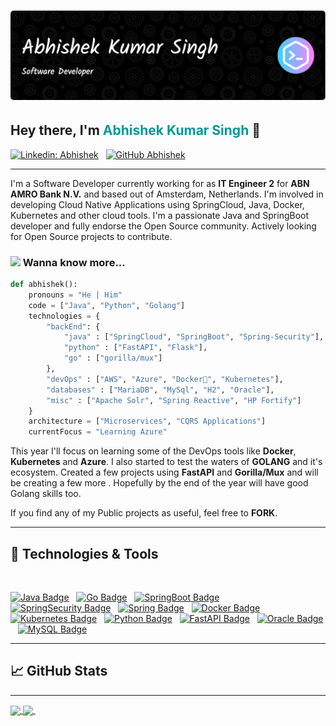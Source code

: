 # ![Abhishek Header](header-image.png)


## Hey there, I'm <span style="font-size:1em;color: #009999">Abhishek Kumar Singh</span> 👋

[![Linkedin: Abhishek](https://img.shields.io/badge/-Abhishek-blue?style=flat-square&logo=Linkedin&logoColor=white&link=https://www.linkedin.com/in/er-abhishek-kumar-singh/)](www.linkedin.com/in/er-abhishek-kumar-singh)&nbsp;&nbsp;
[![GitHub Abhishek](https://img.shields.io/github/followers/erabhisheksingh?label=follow&style=social)](https://github.com/erabhisheksingh/)

---

I'm a Software Developer currently working for as **IT Engineer 2** for **ABN AMRO Bank N.V.** and based out of Amsterdam, Netherlands. I'm involved in developing Cloud Native Applications using SpringCloud, Java, Docker, Kubernetes and other cloud tools. I'm a passionate Java and SpringBoot developer and fully endorse the Open Source community. Actively looking for Open Source projects to contribute.

### <img src="https://media.giphy.com/media/42tS2cfBtj8Y/giphy.gif" width="50"> Wanna know more...  

```python
def abhishek():
    pronouns = "He | Him"
    code = ["Java", "Python", "Golang"]
    technologies = {
        "backEnd": {
            "java" : ["SpringCloud", "SpringBoot", "Spring-Security"],
            "python" : ["FastAPI", "Flask"],
            "go" : ["gorilla/mux"]
        },
        "devOps" : ["AWS", "Azure", "Docker🐳", "Kubernetes"],
        "databases" : ["MariaDB", "MySql", "H2", "Oracle"],
        "misc" : ["Apache Solr", "Spring Reactive", "HP Fortify"]
    }
    architecture = ["Microservices", "CQRS Applications"]
    currentFocus = "Learning Azure"
```

This year I'll focus on learning some of the DevOps tools like **Docker**, **Kubernetes** and **Azure**. I also started to test the waters of **GOLANG** and it's ecosystem. Created a few projects using **FastAPI** and **Gorilla/Mux** and will be creating a few more . Hopefully by the end of the year will have good Golang skills too.

If you find any of my Public projects as useful, feel free to **FORK**.

---
## 🔧 Technologies & Tools
</br>
<p  align='left'>
<a href="https://github.com/erabhisheksingh/"><img src="https://img.shields.io/badge/-Java-white?logo=java&logoColor=purple&style=flat-square" alt="Java Badge"/></a>&nbsp;&nbsp;
<a href="https://github.com/erabhisheksingh/"><img src="https://img.shields.io/badge/-Go-white?logo=go&logoColor=purple&style=flat-square" alt="Go Badge"/></a>&nbsp;&nbsp;
<a href="https://github.com/erabhisheksingh/"><img src="https://img.shields.io/badge/-SpringBoot-green?logo=springboot&logoColor=white&style=flat-square" alt="SpringBoot Badge"/></a>&nbsp;&nbsp;
<a href="https://github.com/erabhisheksingh/"><img src="https://img.shields.io/badge/-SpringSecurity-green?logo=spring-security&logoColor=white&style=flat-square" alt="SpringSecurity Badge"/></a>&nbsp;&nbsp;
<a href="https://github.com/erabhisheksingh/"><img src="https://img.shields.io/badge/-Spring-green?logo=spring&logoColor=white&style=flat-square" alt="Spring Badge"/></a>&nbsp;&nbsp;
<a href="https://github.com/erabhisheksingh/"><img src="https://img.shields.io/badge/-Docker-white?logo=docker&logoColor=blue&style=flat-square" alt="Docker Badge"/></a>&nbsp;&nbsp;
<a href="https://github.com/erabhisheksingh/"><img src="https://img.shields.io/badge/-Kubernetes-white?logo=kubernetes&logoColor=blue&style=flat-square" alt="Kubernetes Badge"/></a>&nbsp;&nbsp;
<a href="https://github.com/erabhisheksingh/"><img src="https://img.shields.io/badge/-Python-white?logo=python&logoColor=blue&style=flat-square" alt="Python Badge"/></a>&nbsp;&nbsp;
<a href="https://github.com/erabhisheksingh/"><img src="https://img.shields.io/badge/-FastAPI-white?logo=fastapi&logoColor=#009999&style=flat-square" alt="FastAPI Badge"/></a>&nbsp;&nbsp;
<a href="https://github.com/erabhisheksingh/"><img src="https://img.shields.io/badge/-Oracle-white?logo=oracle&logoColor=red&style=flat-square" alt="Oracle Badge"/></a>&nbsp;&nbsp;
<a href="https://github.com/erabhisheksingh/"><img src="https://img.shields.io/badge/-MySQL-white?logo=mysql&logoColor=blue&style=flat-square" alt="MySQL Badge"/></a>
</p>

---
 
## &#x1f4c8; GitHub Stats

---
<p>
<a href="https://github.com/erabhisheksingh/">
  <img align="center" src="https://github-readme-stats.vercel.app/api?username=erabhisheksingh&show_icons=true&line_height=27&count_private=true&title_color=ffffff&text_color=c9cacc&icon_color=2bbc8a&bg_color=1d1f21" />
</a>

<a href="https://github.com/erabhisheksingh/">
  <img align="center" src="https://github-readme-stats.vercel.app/api/top-langs?username=erabhisheksingh&show_icons=true&langs_count=10&layout=compact&count_private=true&title_color=ffffff&text_color=c9cacc&icon_color=2bbc8a&bg_color=1d1f21" />
</a>&nbsp;&nbsp;
</p>